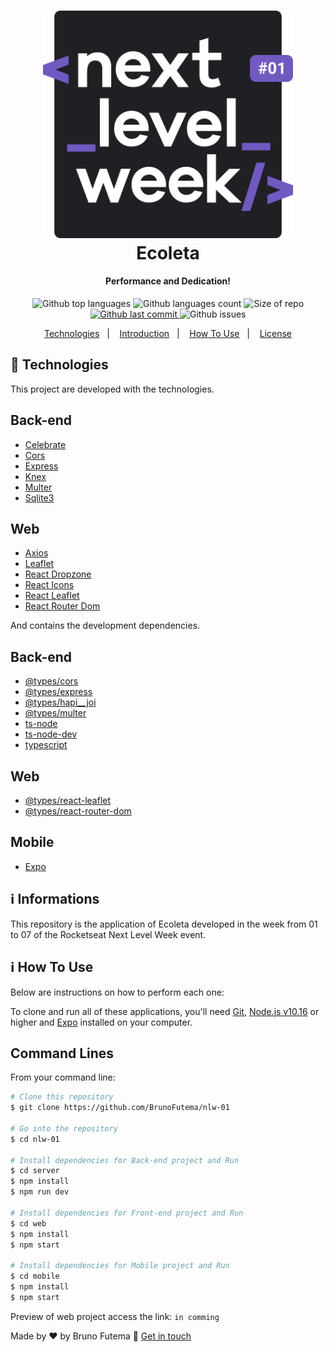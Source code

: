 <h1 align="center">
	<img alt="Next Level Week" src="nextlevelweek_18baaf82af.svg" width="400px" />
	<br>
	Ecoleta
</h1>

<h4 align="center">
	Performance and Dedication!
</h4>
<p align="center">
	<img alt="Github top languages" src="https://img.shields.io/github/languages/top/BrunoFutema/nlw-01?style=for-the-badge">
	<img alt="Github languages count" src="https://img.shields.io/github/languages/count/BrunoFutema/nlw-01?style=for-the-badge">
	<img alt="Size of repo" src="https://img.shields.io/github/repo-size/BrunoFutema/nlw-01?style=for-the-badge">
	<a href="https://github.com/BrunoFutema/nlw-01/commits/develop">
		<img alt="Github last commit" src="https://img.shields.io/github/last-commit/BrunoFutema/nlw-01?style=for-the-badge">
	</a>
	<img alt="Github issues" src="https://img.shields.io/github/issues/BrunoFutema/nlw-01?style=for-the-badge">
</p>

<p align="center">
	<a href="#rocket-technologies">Technologies</a>&nbsp;&nbsp;&nbsp;|&nbsp;&nbsp;&nbsp;
	<a href="#information_source-informations">Introduction</a>&nbsp;&nbsp;&nbsp;|&nbsp;&nbsp;&nbsp;
	<a href="#information-how-to-use">How To Use</a>&nbsp;&nbsp;&nbsp;|&nbsp;&nbsp;&nbsp;
	<a href="#license">License</a>
</p>

## :rocket: Technologies

This project are developed with the technologies.

## Back-end
- [Celebrate](https://www.npmjs.com/package/celebrate)
- [Cors](https://www.npmjs.com/package/cors)
- [Express](https://expressjs.com/pt-br/)
- [Knex](http://knexjs.org/)
- [Multer](https://www.npmjs.com/package/multer)
- [Sqlite3](https://www.npmjs.com/package/sqlite3)

## Web
- [Axios](https://www.npmjs.com/package/axios)
- [Leaflet](https://leafletjs.com/)
- [React Dropzone](https://www.npmjs.com/package/react-dropzone)
- [React Icons](https://react-icons.github.io/react-icons/)
- [React Leaflet](https://react-leaflet.js.org/)
- [React Router Dom](https://www.npmjs.com/package/react-router-dom)

And contains the development dependencies.

## Back-end
- [@types/cors](https://www.npmjs.com/package/@types/cors)
- [@types/express](https://www.npmjs.com/package/@types/express)
- [@types/hapi__joi](https://www.npmjs.com/package/@types/hapi__joi)
- [@types/multer](https://www.npmjs.com/package/@types/multer)
- [ts-node](https://www.npmjs.com/package/ts-node)
- [ts-node-dev](https://www.npmjs.com/package/ts-node-dev)
- [typescript](https://www.npmjs.com/package/typescript)

## Web
- [@types/react-leaflet](https://www.npmjs.com/package/@types/react-leaflet)
- [@types/react-router-dom](https://www.npmjs.com/package/@types/react-router-dom)

## Mobile
- [Expo](https://expo.io/)

## :information_source: Informations

This repository is the application of Ecoleta developed in the week from 01 to 07 of the Rocketseat Next Level Week event.

## :information_source: How To Use

Below are instructions on how to perform each one:

To clone and run all of these applications, you'll need [Git](https://git-scm.com), [Node.js v10.16][nodejs] or higher and [Expo][expo] installed on your computer.

## Command Lines

From your command line:

```bash
# Clone this repository
$ git clone https://github.com/BrunoFutema/nlw-01

# Go into the repository
$ cd nlw-01

# Install dependencies for Back-end project and Run
$ cd server
$ npm install
$ npm run dev

# Install dependencies for Front-end project and Run
$ cd web
$ npm install
$ npm start

# Install dependencies for Mobile project and Run
$ cd mobile
$ npm install
$ npm start

```

Preview of web project access the link: ``` in comming ```

Made by ♥ by Bruno Futema :wave: [Get in touch](https://www.linkedin.com/in/BrunoFutema/)

[nodejs]: https://nodejs.org/
[yarn]: https://yarnpkg.com/
[vc]: https://code.visualstudio.com/
[expo]: https://expo.io/
